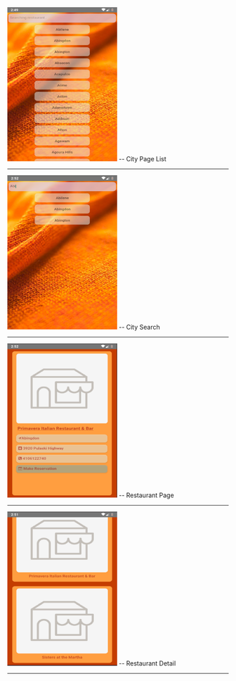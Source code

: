 
<img class="resim" src="https://github.com/melisKassap/RestaurantApp/blob/master/src/assets/cityPage.png" width="250" height="350" >
-- City Page List 
</img>
<hr>


<img src="https://github.com/melisKassap/RestaurantApp/blob/master/src/assets/searchCity.png" width="250" height="350" >
-- City Search
</img>
<hr>



<img src="https://github.com/melisKassap/RestaurantApp/blob/master/src/assets/restaurantDetail.png" width="250" height="350" >
-- Restaurant Page
</img>
<hr>

<img src="https://github.com/melisKassap/RestaurantApp/blob/master/src/assets/restaurantPage.png" width="250" height="350" >
-- Restaurant Detail
</img>
<hr>

